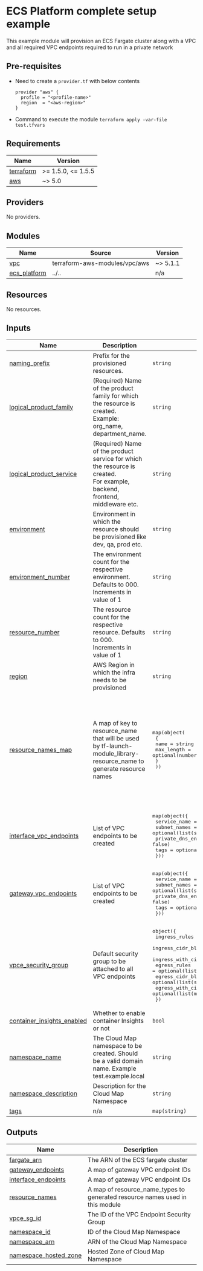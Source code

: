 # ECS Platform complete setup example
This example module will provision an ECS Fargate cluster along with a VPC and all required VPC endpoints required to run in a private network

## Pre-requisites
- Need to create a `provider.tf` with below contents
    ```
    provider "aws" {
      profile = "<profile-name>"
      region  = "<aws-region>"
    }
    ```
- Command to execute the module
  `terraform apply -var-file test.tfvars`

<!-- BEGINNING OF PRE-COMMIT-TERRAFORM DOCS HOOK -->
## Requirements

| Name | Version |
|------|---------|
| <a name="requirement_terraform"></a> [terraform](#requirement\_terraform) | >= 1.5.0, <= 1.5.5 |
| <a name="requirement_aws"></a> [aws](#requirement\_aws) | ~> 5.0 |

## Providers

No providers.

## Modules

| Name | Source | Version |
|------|--------|---------|
| <a name="module_vpc"></a> [vpc](#module\_vpc) | terraform-aws-modules/vpc/aws | ~> 5.1.1 |
| <a name="module_ecs_platform"></a> [ecs\_platform](#module\_ecs\_platform) | ../.. | n/a |

## Resources

No resources.

## Inputs

| Name | Description | Type | Default | Required |
|------|-------------|------|---------|:--------:|
| <a name="input_naming_prefix"></a> [naming\_prefix](#input\_naming\_prefix) | Prefix for the provisioned resources. | `string` | `"platformxx"` | no |
| <a name="input_logical_product_family"></a> [logical\_product\_family](#input\_logical\_product\_family) | (Required) Name of the product family for which the resource is created.<br>    Example: org\_name, department\_name. | `string` | `"launch"` | no |
| <a name="input_logical_product_service"></a> [logical\_product\_service](#input\_logical\_product\_service) | (Required) Name of the product service for which the resource is created.<br>    For example, backend, frontend, middleware etc. | `string` | `"ecs"` | no |
| <a name="input_environment"></a> [environment](#input\_environment) | Environment in which the resource should be provisioned like dev, qa, prod etc. | `string` | `"dev"` | no |
| <a name="input_environment_number"></a> [environment\_number](#input\_environment\_number) | The environment count for the respective environment. Defaults to 000. Increments in value of 1 | `string` | `"000"` | no |
| <a name="input_resource_number"></a> [resource\_number](#input\_resource\_number) | The resource count for the respective resource. Defaults to 000. Increments in value of 1 | `string` | `"000"` | no |
| <a name="input_region"></a> [region](#input\_region) | AWS Region in which the infra needs to be provisioned | `string` | `"us-east-2"` | no |
| <a name="input_resource_names_map"></a> [resource\_names\_map](#input\_resource\_names\_map) | A map of key to resource\_name that will be used by tf-launch-module\_library-resource\_name to generate resource names | <pre>map(object(<br>    {<br>      name       = string<br>      max_length = optional(number, 60)<br>    }<br>  ))</pre> | <pre>{<br>  "ecs_cluster": {<br>    "name": "fargate"<br>  },<br>  "ecs_sg": {<br>    "name": "ecssg"<br>  },<br>  "namespace": {<br>    "max_length": 60,<br>    "name": "ns"<br>  },<br>  "vpce_sg": {<br>    "name": "vpcesg"<br>  }<br>}</pre> | no |
| <a name="input_interface_vpc_endpoints"></a> [interface\_vpc\_endpoints](#input\_interface\_vpc\_endpoints) | List of VPC endpoints to be created | <pre>map(object({<br>    service_name        = string<br>    subnet_names        = optional(list(string), [])<br>    private_dns_enabled = optional(bool, false)<br>    tags                = optional(map(string), {})<br>  }))</pre> | `{}` | no |
| <a name="input_gateway_vpc_endpoints"></a> [gateway\_vpc\_endpoints](#input\_gateway\_vpc\_endpoints) | List of VPC endpoints to be created | <pre>map(object({<br>    service_name        = string<br>    subnet_names        = optional(list(string), [])<br>    private_dns_enabled = optional(bool, false)<br>    tags                = optional(map(string), {})<br>  }))</pre> | `{}` | no |
| <a name="input_vpce_security_group"></a> [vpce\_security\_group](#input\_vpce\_security\_group) | Default security group to be attached to all VPC endpoints | <pre>object({<br>    ingress_rules            = optional(list(string))<br>    ingress_cidr_blocks      = optional(list(string))<br>    ingress_with_cidr_blocks = optional(list(map(string)))<br>    egress_rules             = optional(list(string))<br>    egress_cidr_blocks       = optional(list(string))<br>    egress_with_cidr_blocks  = optional(list(map(string)))<br>  })</pre> | `null` | no |
| <a name="input_container_insights_enabled"></a> [container\_insights\_enabled](#input\_container\_insights\_enabled) | Whether to enable container Insights or not | `bool` | `true` | no |
| <a name="input_namespace_name"></a> [namespace\_name](#input\_namespace\_name) | The Cloud Map namespace to be created. Should be a valid domain name. Example test.example.local | `string` | `""` | no |
| <a name="input_namespace_description"></a> [namespace\_description](#input\_namespace\_description) | Description for the Cloud Map Namespace | `string` | `""` | no |
| <a name="input_tags"></a> [tags](#input\_tags) | n/a | `map(string)` | `{}` | no |

## Outputs

| Name | Description |
|------|-------------|
| <a name="output_fargate_arn"></a> [fargate\_arn](#output\_fargate\_arn) | The ARN of the ECS fargate cluster |
| <a name="output_gateway_endpoints"></a> [gateway\_endpoints](#output\_gateway\_endpoints) | A map of gateway VPC endpoint IDs |
| <a name="output_interface_endpoints"></a> [interface\_endpoints](#output\_interface\_endpoints) | A map of gateway VPC endpoint IDs |
| <a name="output_resource_names"></a> [resource\_names](#output\_resource\_names) | A map of resource\_name\_types to generated resource names used in this module |
| <a name="output_vpce_sg_id"></a> [vpce\_sg\_id](#output\_vpce\_sg\_id) | The ID of the VPC Endpoint Security Group |
| <a name="output_namespace_id"></a> [namespace\_id](#output\_namespace\_id) | ID of the Cloud Map Namespace |
| <a name="output_namespace_arn"></a> [namespace\_arn](#output\_namespace\_arn) | ARN of the Cloud Map Namespace |
| <a name="output_namespace_hosted_zone"></a> [namespace\_hosted\_zone](#output\_namespace\_hosted\_zone) | Hosted Zone of Cloud Map Namespace |
<!-- END OF PRE-COMMIT-TERRAFORM DOCS HOOK -->
